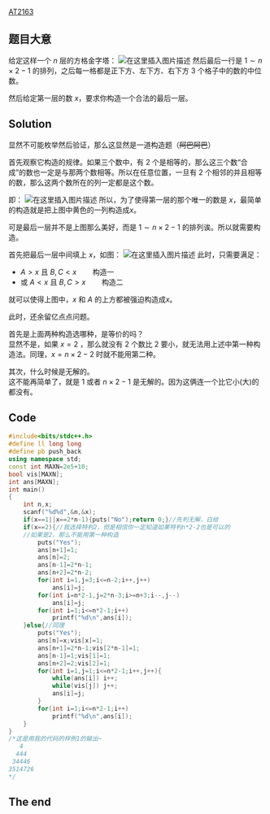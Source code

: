 [AT2163](https://www.luogu.com.cn/problem/AT2163)

## 题目大意
给定这样一个 $n$ 层的方格金字塔：
![在这里插入图片描述](https://img-blog.csdnimg.cn/20210401105847970.png)
然后最后一行是 $1\sim n\times 2-1$ 的排列，之后每一格都是正下方、左下方、右下方 $3$ 个格子中的数的中位数。

然后给定第一层的数 $x$，要求你构造一个合法的最后一层。
## Solution
显然不可能枚举然后验证，那么这显然是一道构造题（~~阿巴阿巴~~）

首先观察它构造的规律。如果三个数中，有 $2$ 个是相等的，那么这三个数“合成”的数也一定是与那两个数相等。所以在任意位置，一旦有 $2$ 个相邻的并且相等的数，那么这两个数所在的列一定都是这个数。

即：
![在这里插入图片描述](https://img-blog.csdnimg.cn/20210401110609145.png)
所以，为了使得第一层的那个唯一的数是 $x$，最简单的构造就是把上图中黄色的一列构造成$x$。

可是最后一层并不是上图那么美好，而是 $1\sim n\times 2-1$ 的排列诶。所以就需要构造。

首先把最后一层中间填上 $x$，如图：
![在这里插入图片描述](https://img-blog.csdnimg.cn/20210401111155491.png)
此时，只需要满足：

- $A>x$ 且 $B,C<x$$\qquad$构造一
- 或 $A<x$ 且 $B,C>x$$\qquad$构造二

就可以使得上图中，$x$ 和 $A$ 的上方都被强迫构造成$x$。

此时，还余留亿点点问题。

首先是上面两种构造选哪种，是等价的吗？  
显然不是，如果 $x=2$ ，那么就没有 $2$ 个数比 $2$ 要小，就无法用上述中第一种构造法。同理，$x=n\times 2-2$ 时就不能用第二种。

其次，什么时候是无解的。  
这不能再简单了，就是 $1$ 或者 $n\times 2-1$ 是无解的。因为这俩连一个比它小(大)的都没有。
## Code

```cpp
#include<bits/stdc++.h>
#define ll long long
#define pb push_back
using namespace std;
const int MAXN=2e5+10;
bool vis[MAXN];
int ans[MAXN];
int main()
{
	int n,x;
	scanf("%d%d",&n,&x);
	if(x==1||x==2*n-1){puts("No");return 0;}//先判无解，白给
	if(x==2){//我选择特判2，但是相信你一定知道如果特判n*2-2也是可以的
	//如果是2，那么不能用第一种构造
		puts("Yes");
		ans[n+1]=1;
		ans[n]=2;
		ans[n-1]=2*n-1;
		ans[n+2]=2*n-2;
		for(int i=1,j=3;i<=n-2;i++,j++)
			ans[i]=j;
		for(int i=n*2-1,j=2*n-3;i>=n+3;i--,j--)
			ans[i]=j;
		for(int i=1;i<=n*2-1;i++)
			printf("%d\n",ans[i]);
	}else{//同理
		puts("Yes");
		ans[n]=x;vis[x]=1;
		ans[n+1]=2*n-1;vis[2*n-1]=1;
		ans[n-1]=1;vis[1]=1;
		ans[n+2]=2;vis[2]=1;
		for(int i=1,j=1;i<=n*2-1;i++,j++){
			while(ans[i]) i++;
			while(vis[j]) j++;
			ans[i]=j;
		}
		for(int i=1;i<=n*2-1;i++)
			printf("%d\n",ans[i]);
	}
}
/*这是用我的代码的样例1的输出~
   4
  444
 34446
3514726
*/
```
## The end